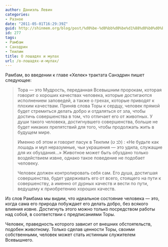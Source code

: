 ```yaml
---
author: Даниэль Левин
categories:
- Разное
date: "2011-05-01T16:29:39Z"
guid: http://shinmem.org/blog/post/%d0%be-%d0%bb%d0%be%d1%88%d0%b0%d0%b4%d1%8f%d1%85-%d0%b8-%d0%bc%d1%83%d0%bb%d0%b0%d1%85
id: 277
tags:
- Рамбам
- Санэдрин
- Теилим
title: О лошадях и мулах
url: /о-лошадях-и-мулах/
---
```

<!--more-->

Рамбам, во введении к главе «Хелек» трактата Санэдрин пишет следующее: 

> Тора — это Мудрость, переданная Всевышним пророкам, которая говорит о хороших качествах человека, которые достигаются исполнением заповедей, а также о грехах, которые приводят к плохим качествам. Приняв слова Торы к сердцу, человек прямой будет стремиться делать добро и отдаляться от зла, чтобы достичь совершенства в том, что отличает его от животных. У души такого человека, достигнувшего совершенства, больше не будет никаких препятствий для того, чтобы продолжать жить в будущем мире. 
> 
> Именно об этом и говорит пасук в Теилим (לב ט) : «Не будьте как лошадь и мул неразумные, чьи украшения — это удила, служащие для их обуздания&#8230;» Животное может быть обуздано только воздействием извне, однако такое поведение не подобает человеку. 
> 
> Человек должен контролировать себя сам. Его душа, достигшая совершенства, будет удерживать его от всего, стоящего на пути к совершенству, а именно от дурных качеств и вести по пути, ведущему к приобретению хороших качеств.

Из слов Рамбама мы видим, что идеальное состояние человека — это, когда сама его природа побуждает его делать добро, без всякого влияния извне. Достигнуть этого можно только посредством работы над собой, в соответствии с предписаниями Торы. 

Человек, праведность которого зависит от внешних обстоятельств, подобен животному. Только сделав ценности Торы, своими собственными, человек может стать истинным служителем Всевышнего.